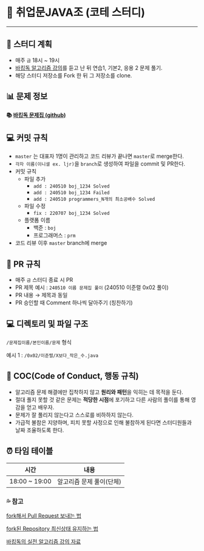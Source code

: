 # 💫 취업문JAVA조 (코테 스터디)

---

## **📘 스터디 계획**

-   매주 `금` 18시 ~ 19시
-   [바킹독 알고리즘 강의](https://www.youtube.com/playlist?list=PLtqbFd2VIQv4O6D6l9HcD732hdrnYb6CY)를 듣고 난 뒤 연습1, 기본2, 응용 2 문제 풀기.
-   해당 스터디 저장소를 Fork 한 뒤 그 저장소를 clone.

## **📊 문제 정보**

**📚 [바킹독 문제집 (github)](https://github.com/encrypted-def/basic-algo-lecture/tree/master)**

## **💻 커밋 규칙**

-   `master` 는 대표자 1명이 관리하고 코드 리뷰가 끝나면 `master`로 merge한다.
-   `각자 이름(이니셜 ex. ljr)`을 `branch`로 생성하여 파일을 commit 및 PR한다.
-   커밋 규칙
    -   파일 추가
        -   `add : 240510 boj_1234 Solved`
        -   `add : 240510 boj_1234 Failed`
        -   `add : 240510 programmers_N개의 최소공배수 Solved`
    -   파일 수정
        -   `fix : 220707 boj_1234 Solved`
    -   플랫폼 이름
        -   백준 : `boj`
        -   프로그래머스 : `prm`
-   코드 리뷰 이후 `master` branch에 merge

## **🍴 PR 규칙**

-   매주 `금` 스터디 종료 시 PR
-   PR 제목
    예시 : `240510 이름 문제집 풀이` (240510 이준렬 0x02 풀이)
-   PR 내용 → 제목과 동일
-   PR 승인할 때 Comment 하나씩 달아주기 (칭찬하기)

## **💻 디렉토리 및 파일 구조**

`/문제집이름/본인이름/문제` 형식

예시 1 : `/0x02/이준렬/X보다_작은_수.java`

## **🧐 COC(Code of Conduct, 행동 규칙)**

-   알고리즘 문제 해결에만 집착하지 않고 **원리와 패턴**을 익히는 데 목적을 둔다.
-   절대 풀지 못할 것 같은 문제는 **적당한 시점**에 포기하고 다른 사람의 풀이를 통해 영감을 얻고 배우자.
-   문제가 잘 풀리지 않는다고 스스로를 비하하지 않는다.
-   가급적 불참은 지양하며, 피치 못할 사정으로 인해 불참하게 된다면 스터디원들과 날짜 조율하도록 한다.

## **⏰ 타임 테이블**

| 시간          | 내용                     |
| ------------- | ------------------------ |
| 18:00 ~ 19:00 | 알고리즘 문제 풀이(단체) |

### **💦 참고**

[fork해서 Pull Request 보내는 법](https://wayhome25.github.io/git/2017/07/08/git-first-pull-request-story/)

[fork된 Repository 최신상태 유지하는 법](https://jybaek.tistory.com/775)

[바킹독의 실전 알고리즘 강의 자료](https://github.com/encrypted-def/basic-algo-lecture)
